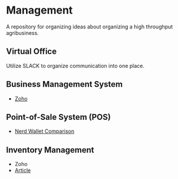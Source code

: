 # Management
A repository for organizing ideas about organizing a high throughput agribusiness.

## Virtual Office

Utilize SLACK to organize communication into one place.

## Business Management System

* [Zoho](https://www.zoho.com/one/?src=zoho)

## Point-of-Sale System (POS)

* [Nerd Wallet Comparison](https://www.nerdwallet.com/blog/small-business/payment-system-small-business/)

## Inventory Management

* Zoho
* [Article](https://www.capterra.com/inventory-management-software/)
